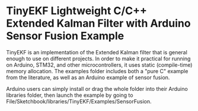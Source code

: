 # TinyEKF Lightweight C/C++ Extended Kalman Filter with Arduino Sensor Fusion Example

TinyEKF is an implementation of the Extended Kalman filter that is general enough to use on different projects.  In order to make it practical for running on Arduino, STM32, and other microcontrollers, it uses static (compile-time) memory allocation.  The examples folder includes both a "pure C" example from the literature, as well as an Arduino example of sensor fusion.

Arduino users can simply install or drag the whole folder into their Arduino libraries folder, then launch the example by going to File/Sketchbook/libraries/TinyEKF/Examples/SensorFusion.  
